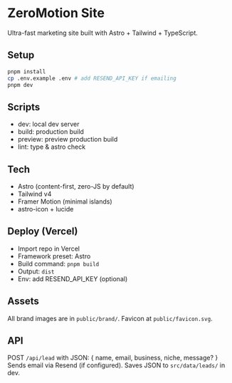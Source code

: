 # ZeroMotion Site

Ultra-fast marketing site built with Astro + Tailwind + TypeScript.

## Setup

```bash
pnpm install
cp .env.example .env # add RESEND_API_KEY if emailing
pnpm dev
```

## Scripts

- dev: local dev server
- build: production build
- preview: preview production build
- lint: type & astro check

## Tech

- Astro (content-first, zero-JS by default)
- Tailwind v4
- Framer Motion (minimal islands)
- astro-icon + lucide

## Deploy (Vercel)

- Import repo in Vercel
- Framework preset: Astro
- Build command: `pnpm build`
- Output: `dist`
- Env: add RESEND_API_KEY (optional)

## Assets

All brand images are in `public/brand/`. Favicon at `public/favicon.svg`.

## API

POST `/api/lead` with JSON: { name, email, business, niche, message? }
Sends email via Resend (if configured). Saves JSON to `src/data/leads/` in dev.
